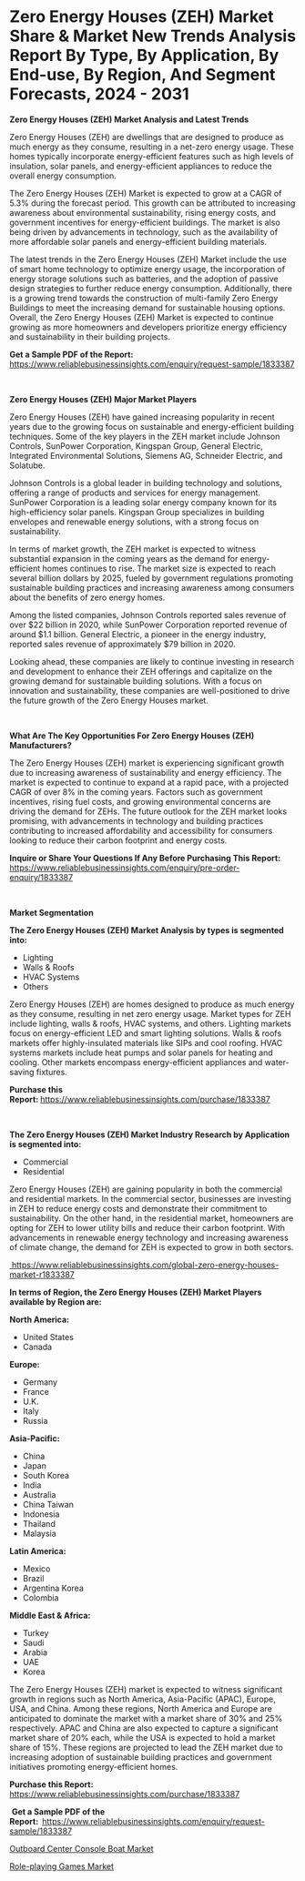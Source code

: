<p><h1>Zero Energy Houses (ZEH) Market Share & Market New Trends Analysis Report By Type, By Application, By End-use, By Region, And Segment Forecasts, 2024 - 2031</h1></p><p><strong>Zero Energy Houses (ZEH) Market Analysis and Latest Trends</strong></p>
<p><p>Zero Energy Houses (ZEH) are dwellings that are designed to produce as much energy as they consume, resulting in a net-zero energy usage. These homes typically incorporate energy-efficient features such as high levels of insulation, solar panels, and energy-efficient appliances to reduce the overall energy consumption.</p><p>The Zero Energy Houses (ZEH) Market is expected to grow at a CAGR of 5.3% during the forecast period. This growth can be attributed to increasing awareness about environmental sustainability, rising energy costs, and government incentives for energy-efficient buildings. The market is also being driven by advancements in technology, such as the availability of more affordable solar panels and energy-efficient building materials.</p><p>The latest trends in the Zero Energy Houses (ZEH) Market include the use of smart home technology to optimize energy usage, the incorporation of energy storage solutions such as batteries, and the adoption of passive design strategies to further reduce energy consumption. Additionally, there is a growing trend towards the construction of multi-family Zero Energy Buildings to meet the increasing demand for sustainable housing options. Overall, the Zero Energy Houses (ZEH) Market is expected to continue growing as more homeowners and developers prioritize energy efficiency and sustainability in their building projects.</p></p>
<p><strong>Get a Sample PDF of the Report:&nbsp;</strong> <a href="https://www.reliablebusinessinsights.com/enquiry/request-sample/1833387">https://www.reliablebusinessinsights.com/enquiry/request-sample/1833387</a></p>
<p>&nbsp;</p>
<p><strong>Zero Energy Houses (ZEH) Major Market Players</strong></p>
<p><p>Zero Energy Houses (ZEH) have gained increasing popularity in recent years due to the growing focus on sustainable and energy-efficient building techniques. Some of the key players in the ZEH market include Johnson Controls, SunPower Corporation, Kingspan Group, General Electric, Integrated Environmental Solutions, Siemens AG, Schneider Electric, and Solatube.</p><p>Johnson Controls is a global leader in building technology and solutions, offering a range of products and services for energy management. SunPower Corporation is a leading solar energy company known for its high-efficiency solar panels. Kingspan Group specializes in building envelopes and renewable energy solutions, with a strong focus on sustainability.</p><p>In terms of market growth, the ZEH market is expected to witness substantial expansion in the coming years as the demand for energy-efficient homes continues to rise. The market size is expected to reach several billion dollars by 2025, fueled by government regulations promoting sustainable building practices and increasing awareness among consumers about the benefits of zero energy homes.</p><p>Among the listed companies, Johnson Controls reported sales revenue of over $22 billion in 2020, while SunPower Corporation reported revenue of around $1.1 billion. General Electric, a pioneer in the energy industry, reported sales revenue of approximately $79 billion in 2020.</p><p>Looking ahead, these companies are likely to continue investing in research and development to enhance their ZEH offerings and capitalize on the growing demand for sustainable building solutions. With a focus on innovation and sustainability, these companies are well-positioned to drive the future growth of the Zero Energy Houses market.</p></p>
<p>&nbsp;</p>
<p><strong>What Are The Key Opportunities For Zero Energy Houses (ZEH) Manufacturers?</strong></p>
<p><p>The Zero Energy Houses (ZEH) market is experiencing significant growth due to increasing awareness of sustainability and energy efficiency. The market is expected to continue to expand at a rapid pace, with a projected CAGR of over 8% in the coming years. Factors such as government incentives, rising fuel costs, and growing environmental concerns are driving the demand for ZEHs. The future outlook for the ZEH market looks promising, with advancements in technology and building practices contributing to increased affordability and accessibility for consumers looking to reduce their carbon footprint and energy costs.</p></p>
<p><strong>Inquire or Share Your Questions If Any Before Purchasing This Report:</strong> <a href="https://www.reliablebusinessinsights.com/enquiry/pre-order-enquiry/1833387">https://www.reliablebusinessinsights.com/enquiry/pre-order-enquiry/1833387</a></p>
<p>&nbsp;</p>
<p><strong>Market Segmentation</strong></p>
<p><strong>The Zero Energy Houses (ZEH) Market Analysis by types is segmented into:</strong></p>
<p><ul><li>Lighting</li><li>Walls & Roofs</li><li>HVAC Systems</li><li>Others</li></ul></p>
<p><p>Zero Energy Houses (ZEH) are homes designed to produce as much energy as they consume, resulting in net zero energy usage. Market types for ZEH include lighting, walls & roofs, HVAC systems, and others. Lighting markets focus on energy-efficient LED and smart lighting solutions. Walls & roofs markets offer highly-insulated materials like SIPs and cool roofing. HVAC systems markets include heat pumps and solar panels for heating and cooling. Other markets encompass energy-efficient appliances and water-saving fixtures.</p></p>
<p><strong>Purchase this Report:&nbsp;</strong><a href="https://www.reliablebusinessinsights.com/purchase/1833387">https://www.reliablebusinessinsights.com/purchase/1833387</a></p>
<p>&nbsp;</p>
<p><strong>The Zero Energy Houses (ZEH) Market Industry Research by Application is segmented into:</strong></p>
<p><ul><li>Commercial</li><li>Residential</li></ul></p>
<p><p>Zero Energy Houses (ZEH) are gaining popularity in both the commercial and residential markets. In the commercial sector, businesses are investing in ZEH to reduce energy costs and demonstrate their commitment to sustainability. On the other hand, in the residential market, homeowners are opting for ZEH to lower utility bills and reduce their carbon footprint. With advancements in renewable energy technology and increasing awareness of climate change, the demand for ZEH is expected to grow in both sectors.</p></p>
<p><a href="https://www.reliablebusinessinsights.com/global-zero-energy-houses-market-r1833387">&nbsp;https://www.reliablebusinessinsights.com/global-zero-energy-houses-market-r1833387</a></p>
<p><strong>In terms of Region, the Zero Energy Houses (ZEH) Market Players available by Region are:</strong></p>
<p>
    <p> <strong> North America: </strong>
        <ul>
            <li>United States</li>
            <li>Canada</li>
        </ul>
        </p> 
    <p> <strong> Europe: </strong>
        <ul>
            <li>Germany</li>
            <li>France</li>
            <li>U.K.</li>
            <li>Italy</li>
            <li>Russia</li>
        </ul>
        </p> 
    <p> <strong> Asia-Pacific: </strong>
        <ul>
            <li>China</li>
            <li>Japan</li>
            <li>South Korea</li>
            <li>India</li>
            <li>Australia</li>
            <li>China Taiwan</li>
            <li>Indonesia</li>
            <li>Thailand</li>
            <li>Malaysia</li>
        </ul>
        </p> 
    <p> <strong> Latin America: </strong>
        <ul>
            <li>Mexico</li>
            <li>Brazil</li>
            <li>Argentina Korea</li>
            <li>Colombia</li>
        </ul>
        </p> 
    <p> <strong> Middle East & Africa: </strong>
        <ul>
            <li>Turkey</li>
            <li>Saudi</li>
            <li>Arabia</li>
            <li>UAE</li>
            <li>Korea</li>
        </ul>
    </p>
    </p>
<p><p>The Zero Energy Houses (ZEH) market is expected to witness significant growth in regions such as North America, Asia-Pacific (APAC), Europe, USA, and China. Among these regions, North America and Europe are anticipated to dominate the market with a market share of 30% and 25% respectively. APAC and China are also expected to capture a significant market share of 20% each, while the USA is expected to hold a market share of 15%. These regions are projected to lead the ZEH market due to increasing adoption of sustainable building practices and government initiatives promoting energy-efficient homes.</p></p>
<p><strong>Purchase this Report: </strong><a href="https://www.reliablebusinessinsights.com/purchase/1833387">https://www.reliablebusinessinsights.com/purchase/1833387</a></p>
<p>&nbsp;<strong>Get a Sample PDF of the Report:&nbsp;&nbsp;</strong><a href="https://www.reliablebusinessinsights.com/enquiry/request-sample/1833387">https://www.reliablebusinessinsights.com/enquiry/request-sample/1833387</a></p>
<p><strong></strong></p>
<p><p><a href="https://view.publitas.com/reportprime-1/global-outboard-center-console-boat-industry-research-report-competitive-landscape-market-size-regional-status-and-prospect-forecast-2024-2031/">Outboard Center Console Boat Market</a></p><p><a href="https://github.com/verajwilson971/Market-Research-Report-List-1/blob/main/role-playing-games-market.md">Role-playing Games Market</a></p></p>